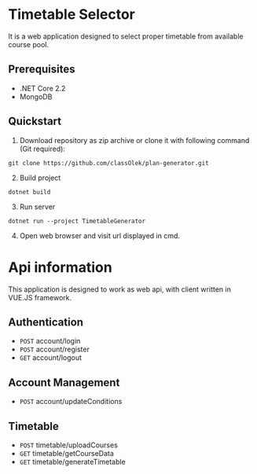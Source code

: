 # Timetable Selector
It is a web application designed to select proper timetable from available course pool.

## Prerequisites
- .NET Core 2.2
- MongoDB

## Quickstart
1. Download repository as zip archive or clone it with following command (Git required):
```
git clone https://github.com/classOlek/plan-generator.git
```
2. Build project
```
dotnet build
```
3. Run server
```
dotnet run --project TimetableGenerator
```
4. Open web browser and visit url displayed in cmd.

# Api information
This application is designed to work as web api, with client written in VUE.JS framework.

## Authentication
- <code>POST</code> account/login
- <code>POST</code> account/register
- <code>GET</code> account/logout

## Account Management
- <code>POST</code> account/updateConditions

## Timetable
- <code>POST</code> timetable/uploadCourses
- <code>GET</code> timetable/getCourseData
- <code>GET</code> timetable/generateTimetable